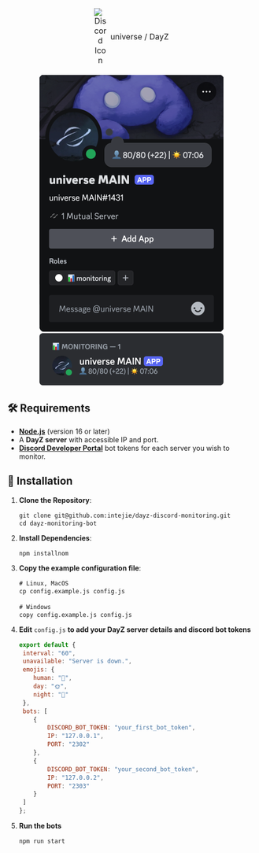 <div align="center">
   <div style="text-align: center; margin-bottom: 20px">
   <a href="https://discord.com/invite/7wUk2F2Yfm" style="display: inline-flex; align-items: center; justify-content: center; text-decoration: none; font-size: 16px;">
      <img src="https://skillicons.dev/icons?i=discord" alt="Discord Icon" width="25px" style="margin-right: 8px;" />
      universe / DayZ
   </a>
   </div>
   <img src="./.readme/assets/profile.png" alt="Profile view"/>
   <br>
   <img src="./.readme/assets/sidebar.png" alt="Sidebar view"/>
</div>

## 🛠️ Requirements

- **[Node.js](https://nodejs.org/)** (version 16 or later)
- A **DayZ server** with accessible IP and port.
- **[Discord Developer Portal](https://discord.com/developers/applications)** bot tokens for each server you wish to monitor.

## 📂 Installation

1. **Clone the Repository**:
   ```
   git clone git@github.com:intejie/dayz-discord-monitoring.git 
   cd dayz-monitoring-bot  
   ```

2. **Install Dependencies**:
   ```
   npm installnom
   ```

3. **Copy the example configuration file**:
   ```
   # Linux, MacOS
   cp config.example.js config.js
   
   # Windows
   copy config.example.js config.js
   ```

4. **Edit** `config.js` **to add your DayZ server details and discord bot tokens**
    ```js
    export default {  
     interval: "60",
     unavailable: "Server is down.",
     emojis: {  
        human: "👤",  
        day: "🌞",  
        night: "🌙"  
     },  
     bots: [  
        {  
            DISCORD_BOT_TOKEN: "your_first_bot_token",  
            IP: "127.0.0.1",  
            PORT: "2302"  
        },  
        {  
            DISCORD_BOT_TOKEN: "your_second_bot_token",  
            IP: "127.0.0.2",  
            PORT: "2303"  
        }  
     ]  
    };
    ```

5. **Run the bots**
    ```
    npm run start
    ```